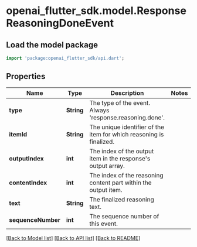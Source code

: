 # openai_flutter_sdk.model.ResponseReasoningDoneEvent

## Load the model package
```dart
import 'package:openai_flutter_sdk/api.dart';
```

## Properties
Name | Type | Description | Notes
------------ | ------------- | ------------- | -------------
**type** | **String** | The type of the event. Always 'response.reasoning.done'. | 
**itemId** | **String** | The unique identifier of the item for which reasoning is finalized. | 
**outputIndex** | **int** | The index of the output item in the response's output array. | 
**contentIndex** | **int** | The index of the reasoning content part within the output item. | 
**text** | **String** | The finalized reasoning text. | 
**sequenceNumber** | **int** | The sequence number of this event. | 

[[Back to Model list]](../README.md#documentation-for-models) [[Back to API list]](../README.md#documentation-for-api-endpoints) [[Back to README]](../README.md)


